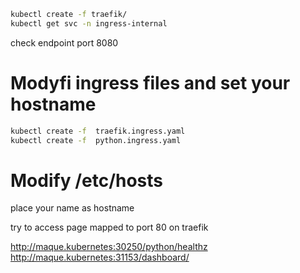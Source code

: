 ```sh
kubectl create -f traefik/
kubectl get svc -n ingress-internal
```
check endpoint port 8080

# Modyfi ingress files and set your hostname

```sh
kubectl create -f  traefik.ingress.yaml
kubectl create -f  python.ingress.yaml
```


# Modify /etc/hosts

place your name as hostname

try to access page mapped to port 80 on traefik

http://maque.kubernetes:30250/python/healthz
http://maque.kubernetes:31153/dashboard/
```
